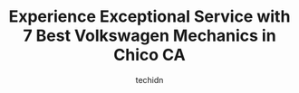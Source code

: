 ---
layout: ampstory
image: https://images.unsplash.com/photo-1632275231320-f1bc3a16a414?ixlib=rb-4.0.3&ixid=MnwxMjA3fDB8MHxwaG90by1wYWdlfHx8fGVufDB8fHx8&auto=format&fit=crop&w=640&h=853&q=80
author: techidn
featured: false
description: For top-quality automotive repairs and maintenance, visit the 7 best Volkswagen Mechanic in Chico CA, USA. Their reputation for excellence and their dedication to customer satisfaction make 
title: Experience Exceptional Service with 7 Best Volkswagen Mechanics in Chico CA
cover:
   title: Experience Exceptional Service with 7 Best Volkswagen Mechanics in Chico CA
   subtitle: Rickpate
   background: https://images.unsplash.com/photo-1632275231320-f1bc3a16a414?ixlib=rb-4.0.3&ixid=MnwxMjA3fDB8MHxwaG90by1wYWdlfHx8fGVufDB8fHx8&auto=format&fit=crop&w=640&h=853&q=80

pages: 
 - layout: thirds
   top: <h1>#1 CHICO CAR CARE, Independent Toyota Lexus Specialist</h1>
   bottom: "<p>My 2000 Lexus RX300 had the check engine light on for a long time. Dan was able to fix it, change my spark plugs, fix my sunroof leak due to drains being clogged, changed</p>"
   background: https://www.knot35.com/toplist/wp-content/uploads/2023/06/best-volkswagen-mechanic-1-in-chico-ca-1685832239.jpeg
   backgroundblur: true
 - layout: thirds
   top: <h1>#2 Chico Volkswagen</h1>
   bottom: "<p>902 Main St, Chico, CA 95928, United States</p>"
   background: https://www.knot35.com/toplist/wp-content/uploads/2023/06/best-volkswagen-mechanic-2-in-chico-ca-1685832239.jpeg
   cta:
      link: https://www.knot35.com/toplist/experience-exceptional-service-with-7-best-volkswagen-mechanics-in-chico-ca/
      text: Experience Exceptional Service with 7 Best Volkswagen Mechanics in Chico CA
 - layout: thirds
   top: <h1>#3 Spencer Automotive, Inc.</h1>
   bottom: "<p>2540 Dominic Dr, Chico, CA 95928, United States</p>"
   background: https://www.knot35.com/toplist/wp-content/uploads/2023/06/best-volkswagen-mechanic-3-in-chico-ca-1685832240.jpeg
   cta:
      link: https://www.knot35.com/toplist/experience-exceptional-service-with-7-best-volkswagen-mechanics-in-chico-ca/
      text: Experience Exceptional Service with 7 Best Volkswagen Mechanics in Chico CA
 - layout: thirds
   top: <h1>#4 Younique Automotive Service Center</h1>
   bottom: "<p>3871 Benatar Way, Chico, CA 95928, United States</p>"
   background: https://images.unsplash.com/photo-1549241520-425e3dfc01cb?ixlib=rb-4.0.3&ixid=MnwxMjA3fDB8MHxwaG90by1wYWdlfHx8fGVufDB8fHx8&auto=format&fit=crop&w=640&h=853&q=80
   cta:
      link: https://www.knot35.com/toplist/experience-exceptional-service-with-7-best-volkswagen-mechanics-in-chico-ca/
      text: Experience Exceptional Service with 7 Best Volkswagen Mechanics in Chico CA
 - layout: thirds
   top: <h1>#5 Affordable Automotive West</h1>
   bottom: "<p>906 Nord Ave, Chico, CA 95926, United States</p>"
   background: https://images.unsplash.com/photo-1574169208507-84376144848b?ixlib=rb-4.0.3&ixid=MnwxMjA3fDB8MHxwaG90by1wYWdlfHx8fGVufDB8fHx8&auto=format&fit=crop&w=640&h=853&q=80
   cta:
      link: https://www.knot35.com/toplist/experience-exceptional-service-with-7-best-volkswagen-mechanics-in-chico-ca/
      text: Experience Exceptional Service with 7 Best Volkswagen Mechanics in Chico CA
 - layout: thirds
   top: <h1>#6 Marios Automotive</h1>
   bottom: "<p>13542 Skypark Industrial Ave, Chico, CA 95973, United States</p>"
   background: https://images.unsplash.com/photo-1496096265110-f83ad7f96608?ixlib=rb-4.0.3&ixid=MnwxMjA3fDB8MHxwaG90by1wYWdlfHx8fGVufDB8fHx8&auto=format&fit=crop&w=640&h=853&q=80
   cta:
      link: https://www.knot35.com/toplist/experience-exceptional-service-with-7-best-volkswagen-mechanics-in-chico-ca/
      text: Experience Exceptional Service with 7 Best Volkswagen Mechanics in Chico CA
 - layout: thirds
   top: <h1>#7 Precision Auto Repair</h1>
   bottom: "<p>3080 Thorntree Dr #5, Chico, CA 95973, United States</p>"
   background: https://images.unsplash.com/photo-1580610447943-1bfbef5efe07?ixlib=rb-4.0.3&ixid=MnwxMjA3fDB8MHxwaG90by1wYWdlfHx8fGVufDB8fHx8&auto=format&fit=crop&w=640&h=853&q=80
   cta:
      link: https://www.knot35.com/toplist/experience-exceptional-service-with-7-best-volkswagen-mechanics-in-chico-ca/
      text: Experience Exceptional Service with 7 Best Volkswagen Mechanics in Chico CA
 - layout: thirds
   middle: Continue reading...
   background: https://images.unsplash.com/photo-1604871000636-074fa5117945?ixlib=rb-4.0.3&ixid=MnwxMjA3fDB8MHxwaG90by1wYWdlfHx8fGVufDB8fHx8&auto=format&fit=crop&w=640&h=853&q=80
   cta:
      link: https://www.knot35.com/toplist/experience-exceptional-service-with-7-best-volkswagen-mechanics-in-chico-ca/
      text: Experience Exceptional Service with 7 Best Volkswagen Mechanics in Chico CA
      
---